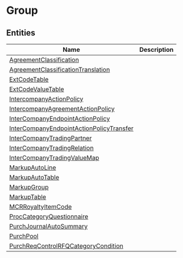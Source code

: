
# Group


## Entities

|Name|Description|
|---|---|
|[AgreementClassification](AgreementClassification.cdm.json)||
|[AgreementClassificationTranslation](AgreementClassificationTranslation.cdm.json)||
|[ExtCodeTable](ExtCodeTable.cdm.json)||
|[ExtCodeValueTable](ExtCodeValueTable.cdm.json)||
|[IntercompanyActionPolicy](IntercompanyActionPolicy.cdm.json)||
|[IntercompanyAgreementActionPolicy](IntercompanyAgreementActionPolicy.cdm.json)||
|[InterCompanyEndpointActionPolicy](InterCompanyEndpointActionPolicy.cdm.json)||
|[InterCompanyEndpointActionPolicyTransfer](InterCompanyEndpointActionPolicyTransfer.cdm.json)||
|[InterCompanyTradingPartner](InterCompanyTradingPartner.cdm.json)||
|[InterCompanyTradingRelation](InterCompanyTradingRelation.cdm.json)||
|[InterCompanyTradingValueMap](InterCompanyTradingValueMap.cdm.json)||
|[MarkupAutoLine](MarkupAutoLine.cdm.json)||
|[MarkupAutoTable](MarkupAutoTable.cdm.json)||
|[MarkupGroup](MarkupGroup.cdm.json)||
|[MarkupTable](MarkupTable.cdm.json)||
|[MCRRoyaltyItemCode](MCRRoyaltyItemCode.cdm.json)||
|[ProcCategoryQuestionnaire](ProcCategoryQuestionnaire.cdm.json)||
|[PurchJournalAutoSummary](PurchJournalAutoSummary.cdm.json)||
|[PurchPool](PurchPool.cdm.json)||
|[PurchReqControlRFQCategoryCondition](PurchReqControlRFQCategoryCondition.cdm.json)||
